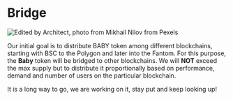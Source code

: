 # Bridge

![Edited by Architect, photo from Mikhail Nilov from Pexels](../.gitbook/assets/pexels-mikhail-nilov-8431136\_edited\_001\_1200x900.jpg)

Our initial goal is to distribute BABY token among different blockchains, starting with BSC to the Polygon and later into the Fantom. For this purpose, the **Baby** token will be bridged to other blockchains. We will **NOT** exceed the max supply but to distribute it proportionally based on performance, demand and number of users on the particular blockchain.&#x20;

It is a long way to go, we are working on it, stay put and keep looking up!
